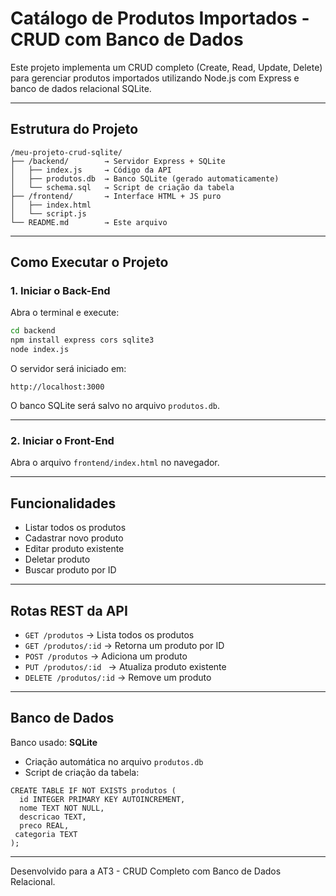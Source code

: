 # Catálogo de Produtos Importados - CRUD com Banco de Dados

Este projeto implementa um CRUD completo (Create, Read, Update, Delete) para gerenciar produtos importados utilizando Node.js com Express e banco de dados relacional SQLite.

---

## Estrutura do Projeto

```
/meu-projeto-crud-sqlite/
├── /backend/        → Servidor Express + SQLite
│   ├── index.js     → Código da API
│   ├── produtos.db  → Banco SQLite (gerado automaticamente)
│   └── schema.sql   → Script de criação da tabela
├── /frontend/       → Interface HTML + JS puro
│   ├── index.html
│   └── script.js
└── README.md        → Este arquivo
```

---

##  Como Executar o Projeto

### 1. Iniciar o Back-End

Abra o terminal e execute:

```bash
cd backend
npm install express cors sqlite3
node index.js
```

O servidor será iniciado em:
```
http://localhost:3000
```

O banco SQLite será salvo no arquivo `produtos.db`.

---

### 2. Iniciar o Front-End

Abra o arquivo `frontend/index.html` no navegador.

---

## Funcionalidades

- Listar todos os produtos
- Cadastrar novo produto
- Editar produto existente
- Deletar produto
- Buscar produto por ID

---

## Rotas REST da API

- `GET /produtos` → Lista todos os produtos
- `GET /produtos/:id` → Retorna um produto por ID
- `POST /produtos` → Adiciona um produto
- `PUT /produtos/:id ` → Atualiza produto existente
- `DELETE /produtos/:id` → Remove um produto

---

## Banco de Dados

Banco usado: **SQLite**
- Criação automática no arquivo `produtos.db`
- Script de criação da tabela:
```
CREATE TABLE IF NOT EXISTS produtos (
  id INTEGER PRIMARY KEY AUTOINCREMENT,
  nome TEXT NOT NULL,
  descricao TEXT,
  preco REAL,
 categoria TEXT
);
```
---

Desenvolvido para a AT3 - CRUD Completo com Banco de Dados Relacional.